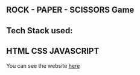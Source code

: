 ## ROCK - PAPER - SCISSORS Game
  ## Tech Stack used:
  ## HTML CSS JAVASCRIPT
 
You can see the website <a href="#" > here </a> 
